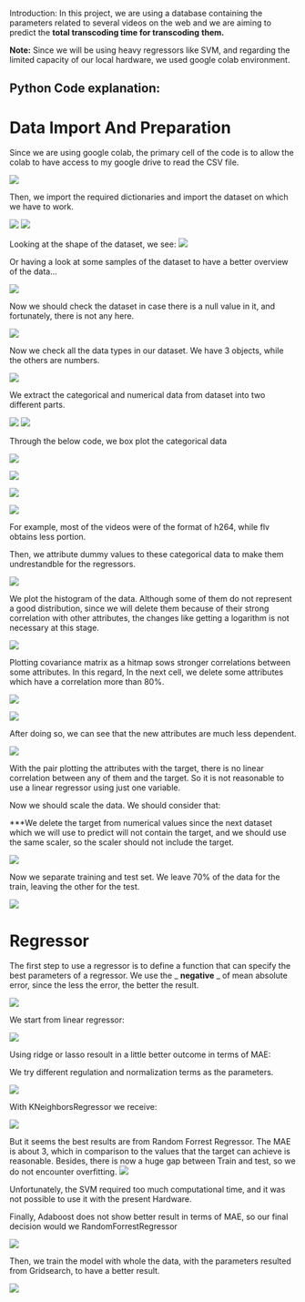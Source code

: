 

Introduction: In this project, we are using a database containing the parameters related to several videos on the web and we are aiming to predict the **total transcoding time for transcoding**  **them.**

**Note:** Since we will be using heavy regressors like SVM, and regarding the limited capacity of our local hardware, we used google colab environment.

## Python Code explanation:

# Data Import And Preparation

Since we are using google colab, the primary cell of the code is to allow the colab to have access to my google drive to read the CSV file.

![](RackMultipart20211220-4-ep4s4u_html_e8309911adf17c.png)

Then, we import the required dictionaries and import the dataset on which we have to work.

![](RackMultipart20211220-4-ep4s4u_html_ab5acf21bb8abe8.png) ![](RackMultipart20211220-4-ep4s4u_html_3750caf784646d0c.png)

Looking at the shape of the dataset, we see: ![](RackMultipart20211220-4-ep4s4u_html_6f6b14ca58256e00.png)

Or having a look at some samples of the dataset to have a better overview of the data...

![](RackMultipart20211220-4-ep4s4u_html_a1acb54e7e37b966.png)

Now we should check the dataset in case there is a null value in it, and fortunately, there is not any here.

![](RackMultipart20211220-4-ep4s4u_html_d14328c5b8eba2eb.png)

Now we check all the data types in our dataset. We have 3 objects, while the others are numbers.

![](RackMultipart20211220-4-ep4s4u_html_e6ffd2573d168781.png)

We extract the categorical and numerical data from dataset into two different parts.

![](RackMultipart20211220-4-ep4s4u_html_548a0077425f57b0.png) ![](RackMultipart20211220-4-ep4s4u_html_d8b4de1d20cd172c.png)

Through the below code, we box plot the categorical data

![](RackMultipart20211220-4-ep4s4u_html_c956af533c8b8493.png)

![](RackMultipart20211220-4-ep4s4u_html_11bccca4c5d4d452.png)

![](RackMultipart20211220-4-ep4s4u_html_bb1700935c6bce35.png)

![](RackMultipart20211220-4-ep4s4u_html_480c77c4b9a9405e.png)

For example, most of the videos were of the format of h264, while flv obtains less portion.

Then, we attribute dummy values to these categorical data to make them undrestandble for the regressors.

![](RackMultipart20211220-4-ep4s4u_html_8e8038649d4f3253.png)

We plot the histogram of the data. Although some of them do not represent a good distribution, since we will delete them because of their strong correlation with other attributes, the changes like getting a logarithm is not necessary at this stage.

![](RackMultipart20211220-4-ep4s4u_html_74f67accba79ff74.png)

Plotting covariance matrix as a hitmap sows stronger correlations between some attributes. In this regard, In the next cell, we delete some attributes which have a correlation more than 80%.

![](RackMultipart20211220-4-ep4s4u_html_779a8fcfceeee38c.png)

![](RackMultipart20211220-4-ep4s4u_html_dca74f70c4e182d4.png)

After doing so, we can see that the new attributes are much less dependent.

![](RackMultipart20211220-4-ep4s4u_html_9fcac85ca65d528.png)

With the pair plotting the attributes with the target, there is no linear correlation between any of them and the target. So it is not reasonable to use a linear regressor using just one variable.

Now we should scale the data. We should consider that:

\*\*\*We delete the target from numerical values since the next dataset which we will use to predict will not contain the target, and we should use the same scaler, so the scaler should not include the target.

![](RackMultipart20211220-4-ep4s4u_html_6a858f11cb5d9296.png)

Now we separate training and test set. We leave 70% of the data for the train, leaving the other for the test.

![](RackMultipart20211220-4-ep4s4u_html_edefc09d0e595fce.png)

# Regressor

The first step to use a regressor is to define a function that can specify the best parameters of a regressor. We use the _ **negative** _ of mean absolute error, since the less the error, the better the result.

![](RackMultipart20211220-4-ep4s4u_html_fae82c15d19ade4a.png)

We start from linear regressor:

![](RackMultipart20211220-4-ep4s4u_html_f0d4b5ae814fb21.png)

Using ridge or lasso resoult in a little better outcome in terms of MAE:

We try different regulation and normalization terms as the parameters.

![](RackMultipart20211220-4-ep4s4u_html_ddfe7e0853e6d38f.png)

With KNeighborsRegressor we receive:

![](RackMultipart20211220-4-ep4s4u_html_9911e4b9375a8c06.png)

But it seems the best results are from Random Forrest Regressor. The MAE is about 3, which in comparison to the values that the target can achieve is reasonable. Besides, there is now a huge gap between Train and test, so we do not encounter overfitting. ![](RackMultipart20211220-4-ep4s4u_html_b427ec5e37f63aac.png)

Unfortunately, the SVM required too much computational time, and it was not possible to use it with the present Hardware.

Finally, Adaboost does not show better result in terms of MAE, so our final decision would we RandomForrestRegressor

![](RackMultipart20211220-4-ep4s4u_html_510ec780887da82f.png)

Then, we train the model with whole the data, with the parameters resulted from Gridsearch, to have a better result.

![](RackMultipart20211220-4-ep4s4u_html_f0bfc32514e0771.png)
